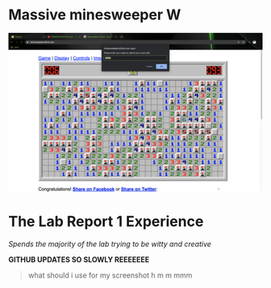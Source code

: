 # Massive minesweeper W
![Image](minesweeperW.png)

# The Lab Report 1 Experience

*Spends the majority of the lab trying to be witty and creative*

**GITHUB UPDATES SO SLOWLY REEEEEEE**

> what should i use for my screenshot h m m mmm

